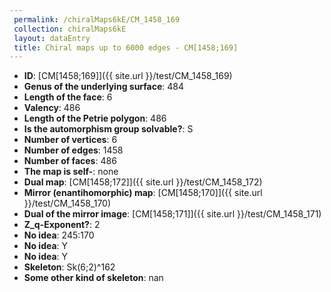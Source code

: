 ```yaml
--- 
 permalink: /chiralMaps6kE/CM_1458_169 
 collection: chiralMaps6kE
 layout: dataEntry
 title: Chiral maps up to 6000 edges - CM[1458;169]
---
```


- **ID**: [CM[1458;169]]({{ site.url }}/test/CM_1458_169)
- **Genus of the underlying surface**: 484
- **Length of the face**: 6
- **Valency**: 486
- **Length of the Petrie polygon**: 486
- **Is the automorphism group solvable?**: S
- **Number of vertices**: 6
- **Number of edges**: 1458
- **Number of faces**: 486
- **The map is self-**: none
- **Dual map**: [CM[1458;172]]({{ site.url }}/test/CM_1458_172)
- **Mirror (enantihomorphic) map**: [CM[1458;170]]({{ site.url }}/test/CM_1458_170)
- **Dual of the mirror image**: [CM[1458;171]]({{ site.url }}/test/CM_1458_171)
- **Z_q-Exponent?**: 2
- **No idea**:  245:170
- **No idea**: Y
- **No idea**: Y
- **Skeleton**: Sk(6;2)^162
- **Some other kind of skeleton**: nan
